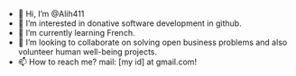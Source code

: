 - 👋 Hi, I’m @Alih411
- 👀 I’m interested in donative software development in github.
- 🌱 I’m currently learning French.
- 💞️ I’m looking to collaborate on solving open business problems and also volunteer human well-being projects.
- 📫 How to reach me? mail: [my id] at gmail.com!

<!---
Alih411/Alih411 is a ✨ special ✨ repository because its `README.md` (this file) appears on your GitHub profile.
You can click the Preview link to take a look at your changes.
--->
